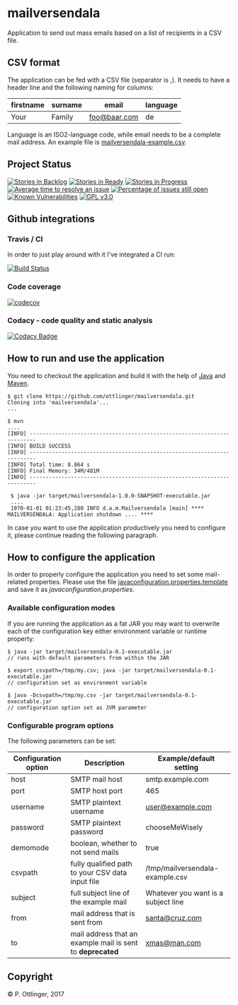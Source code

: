 # mailversendala

Application to send out mass emails based on a list of recipients in a CSV file.

## CSV format

The application can be fed with a CSV file (separator is ,). It needs to have a header line and the following naming for columns:

| firstname  | surname | email | language |
| --------------------- | ----------- | ----------------------- | ---- |
| Your | Family | foo@baar.com | de |

Language is an ISO2-language code, while email needs to be a complete mail address.
An example file is [mailversendala-example.csv](./src/main/resources/mailversendala-example.csv).

## Project Status

[![Stories in Backlog](https://badge.waffle.io/ottlinger/mailversendala.png?label=backlog&title=Backlog)](https://waffle.io/ottlinger/mailversendala)
[![Stories in Ready](https://badge.waffle.io/ottlinger/mailversendala.png?label=ready&title=Ready)](https://waffle.io/ottlinger/mailversendala)
[![Stories in Progress](https://badge.waffle.io/ottlinger/mailversendala.png?label=in%20progress&title=In%20Progress)](https://waffle.io/ottlinger/mailversendala)
[![Average time to resolve an issue](http://isitmaintained.com/badge/resolution/ottlinger/hornherzogen.svg)](http://isitmaintained.com/project/ottlinger/hornherzogen "Average time to resolve an issue")
[![Percentage of issues still open](http://isitmaintained.com/badge/open/ottlinger/hornherzogen.svg)](http://isitmaintained.com/project/ottlinger/hornherzogen "Percentage of issues still open")
[![Known Vulnerabilities](https://snyk.io/test/github/ottlinger/mailversendala/badge.svg)](https://snyk.io/test/github/ottlinger/mailversendala)
[![GPL v3.0](https://img.shields.io/github/license/ottlinger/mailversendala.svg)](https://www.apache.org/licenses/LICENSE-2.0.html)

## Github integrations
### Travis / CI

In order to just play around with it I've integrated a CI run:

[![Build Status](https://travis-ci.org/ottlinger/mailversendala.svg?branch=master)](https://travis-ci.org/ottlinger/mailversendala)

### Code coverage

[![codecov](https://codecov.io/gh/ottlinger/mailversendala/branch/master/graph/badge.svg)](https://codecov.io/gh/ottlinger/mailversendala)

### Codacy - code quality and static analysis

[![Codacy Badge](https://api.codacy.com/project/badge/Grade/c8fc0c6ef3d14192a2a8f84a670ccb92)](https://www.codacy.com/app/github_25/mailversendala)

## How to run and use the application

You need to checkout the application and build it with the help of [Java](https://java.sun.com) and [Maven](https://maven.apache.org/).

```
$ git clone https://github.com/ottlinger/mailversendala.git
Cloning into 'mailversendala'...
...

$ mvn
....
[INFO] ------------------------------------------------------------------------
[INFO] BUILD SUCCESS
[INFO] ------------------------------------------------------------------------
[INFO] Total time: 8.864 s
[INFO] Final Memory: 34M/481M
[INFO] ------------------------------------------------------------------------

 $ java -jar target/mailversendala-1.0.0-SNAPSHOT-executable.jar
 ....
 1970-01-01 01:23:45,280 INFO d.a.m.Mailversendala [main] **** MAILVERSENDALA: Application shutdown .... ****

```

In case you want to use the application productively you need to configure it, please continue reading the following paragraph.

## How to configure the application

In order to properly configure the application you need to set some mail-related properties.
Please use the file [javaconfiguration.properties.template](./src/main/resources/META-INF/javaconfiguration.properties.template) and save it as *javaconfiguration.properties*.

### Available configuration modes

If you are running the application as a fat JAR you may want to overwrite each of the configuration key either environment variable or runtime property:
```
$ java -jar target/mailversendala-0.1-executable.jar
// runs with default parameters from within the JAR

$ export csvpath=/tmp/my.csv; java -jar target/mailversendala-0.1-executable.jar
// configuration set as environment variable

$ java -Dcsvpath=/tmp/my.csv -jar target/mailversendala-0.1-executable.jar
// configuration option set as JVM parameter
```

### Configurable program options

The following parameters can be set:

| Configuration option  | Description | Example/default setting |
| --------------------- | ----------- | ----------------------- |
| host | SMTP mail host | smtp.example.com |
| port | SMTP host port | 465 |
| username | SMTP plaintext username | user@example.com |
| password | SMTP plaintext password | chooseMeWisely |
| demomode | boolean, whether to not send mails | true |
| csvpath | fully qualified path to your CSV data input file | /tmp/mailversendala-example.csv |
| subject | full subject line of the example mail | Whatever you want is a subject line |
| from | mail address that is sent from | santa@cruz.com |
| to | mail address that an example mail is sent to **deprecated** | xmas@man.com |


## Copyright

&copy; P. Ottlinger, 2017
